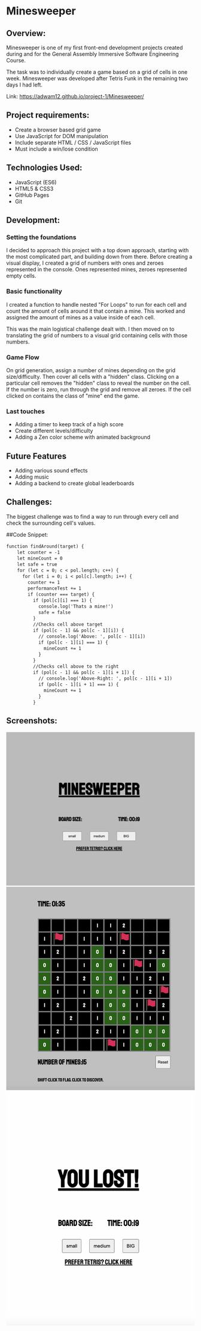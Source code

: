 # Minesweeper

## Overview:

Minesweeper is one of my first front-end development projects created during and for the General Assembly Immersive Software Engineering Course.

The task was to individually create a game based on a grid of cells in one week. Minesweeper was developed after Tetris Funk in the remaining two days I had left.

Link: https://adwam12.github.io/project-1/Minesweeper/

## Project requirements:
* Create a browser based grid game
* Use JavaScript for DOM manipulation
* Include separate HTML / CSS / JavaScript files
* Must include a win/lose condition

## Technologies Used:
* JavaScript (ES6)
* HTML5 & CSS3
* GitHub Pages
* Git


## Development:
### Setting the foundations
I decided to approach this project with a top down approach, starting with the most complicated part, and building down from there. Before creating a visual display, I created a grid of numbers with ones and zeroes represented in the console. Ones represented mines, zeroes represented empty cells.

### Basic functionality
I created a function to handle nested "For Loops" to run for each cell and count the amount of cells around it that contain a mine. This worked and assigned the amount of mines as a value inside of each cell.

This was the main logistical challenge dealt with. I then moved on to translating the grid of numbers to a visual grid containing cells with those numbers.

### Game Flow
On grid generation, assign a number of mines depending on the grid size/difficulty. Then cover all cells with a "hidden" class. Clicking on a particular cell removes the "hidden" class to reveal the number on the cell. If the number is zero, run through the grid and remove all zeroes. If the cell clicked on contains the class of "mine" end the game.


### Last touches
* Adding a timer to keep track of a high score
* Create different levels/difficulty
* Adding a Zen color scheme with animated background

## Future Features
* Adding various sound effects
* Adding music
* Adding a backend to create global leaderboards

## Challenges:
The biggest challenge was to find a way to run through every cell and check the surrounding cell's values.

##Code Snippet:
```
function findAround(target) {
    let counter = -1
    let mineCount = 0
    let safe = true
    for (let c = 0; c < pol.length; c++) {
      for (let i = 0; i < pol[c].length; i++) {
        counter += 1
        performanceTest += 1
        if (counter === target) {
          if (pol[c][i] === 1) {
            console.log('Thats a mine!')
            safe = false
          }
          //Checks cell above target
          if (pol[c - 1] && pol[c - 1][i]) {
            // console.log('Above: ', pol[c - 1][i])
            if (pol[c - 1][i] === 1) {
              mineCount += 1
            }
          }
          //Checks cell above to the right
          if (pol[c - 1] && pol[c - 1][i + 1]) {
            // console.log('Above-Right: ', pol[c - 1][i + 1])
            if (pol[c - 1][i + 1] === 1) {
              mineCount += 1
            }
          }
```
## Screenshots:
![](images/Mine_Menu.png)
![](images/Mine_Main.png)
![](images/Mine_Lose.png)
